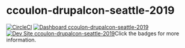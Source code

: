 # ccoulon-drupalcon-seattle-2019

[![CircleCI](https://circleci.com/gh/pantheon-training-org/ccoulon-drupalcon-seattle-2019.svg?style=shield)](https://circleci.com/gh/pantheon-training-org/ccoulon-drupalcon-seattle-2019)
[![Dashboard ccoulon-drupalcon-seattle-2019](https://img.shields.io/badge/dashboard-ccoulon_drupalcon_seattle_2019-yellow.svg)](https://dashboard.pantheon.io/sites/563917fe-eeb9-4256-b740-1fe8e0e0a379#dev/code)
[![Dev Site ccoulon-drupalcon-seattle-2019](https://img.shields.io/badge/site-ccoulon_drupalcon_seattle_2019-blue.svg)](http://dev-ccoulon-drupalcon-seattle-2019.pantheonsite.io/)Click the badges for more information.



